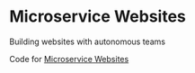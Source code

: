# Microservice Websites

Building websites with autonomous teams

Code for [Microservice Websites](https://microservice-websites.netlify.com/)
